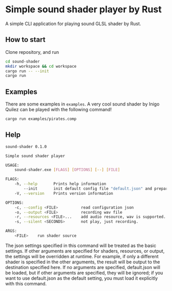 # Simple sound shader player by Rust

A simple CLI application for playing sound GLSL shader by Rust.

## How to start

Clone repository, and run

```bash
cd sound-shader
mkdir workspace && cd workspace
cargo run -- --init
cargo run
```

## Examples

There are some examples in `examples`. A very cool sound shader by Inigo Quilez can be played with the following command!

```bash
cargo run examples/pirates.comp
```

## Help

```bash
sound-shader 0.1.0

Simple sound shader player

USAGE:
    sound-shader.exe [FLAGS] [OPTIONS] [--] [FILE]

FLAGS:
    -h, --help       Prints help information
        --init       init default config file "default.json" and prepare sample shader source "sample.comp"
    -V, --version    Prints version information

OPTIONS:
    -c, --config <FILE>          read configuration json
    -o, --output <FILE>          recording wav file
    -r, --resources <FILE>...    add audio resource, wav is supported.
    -s, --silent <SECONDS>       not play, just recording.

ARGS:
    <FILE>    run shader source
```

The json settings specified in this command will be treated as the basic settings.
If other arguments are specified for shaders, resources, or output, the settings will be overridden at runtime.
For example, if only a different shader is specified in the other arguments, the result will be output to the destination specified here.
If no arguments are specified, default.json will be loaded, but if other arguments are specified, they will be ignored;
if you want to use default.json as the default setting, you must load it explicitly with this command.
